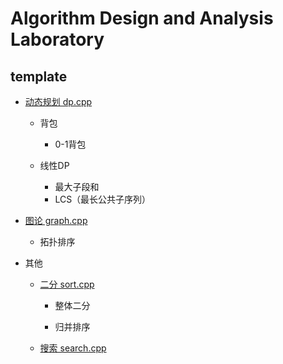 # Algorithm Design and Analysis Laboratory

## template

- [动态规划 dp.cpp](template/dp.cpp)
  
  - 背包
    
    - 0-1背包
  
  - 线性DP
    
    - 最大子段和
    - LCS（最长公共子序列）

- [图论 graph.cpp](template/graph.cpp)
  
  - 拓扑排序

- 其他
  
  - [二分 sort.cpp](template/sort.cpp)
    
    - 整体二分
    
    - 归并排序
  
  - [搜索 search.cpp](template/search.cpp)
